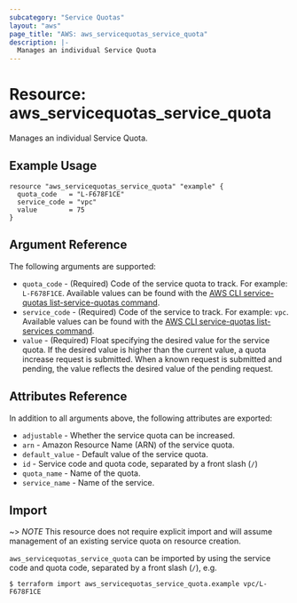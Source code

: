 ```yaml
---
subcategory: "Service Quotas"
layout: "aws"
page_title: "AWS: aws_servicequotas_service_quota"
description: |-
  Manages an individual Service Quota
---
```


# Resource: aws_servicequotas_service_quota

Manages an individual Service Quota.

## Example Usage

```hcl
resource "aws_servicequotas_service_quota" "example" {
  quota_code   = "L-F678F1CE"
  service_code = "vpc"
  value        = 75
}
```

## Argument Reference

The following arguments are supported:

* `quota_code` - (Required) Code of the service quota to track. For example: `L-F678F1CE`. Available values can be found with the [AWS CLI service-quotas list-service-quotas command](https://docs.aws.amazon.com/cli/latest/reference/service-quotas/list-service-quotas.html).
* `service_code` - (Required) Code of the service to track. For example: `vpc`. Available values can be found with the [AWS CLI service-quotas list-services command](https://docs.aws.amazon.com/cli/latest/reference/service-quotas/list-services.html).
* `value` - (Required) Float specifying the desired value for the service quota. If the desired value is higher than the current value, a quota increase request is submitted. When a known request is submitted and pending, the value reflects the desired value of the pending request.

## Attributes Reference

In addition to all arguments above, the following attributes are exported:

* `adjustable` - Whether the service quota can be increased.
* `arn` - Amazon Resource Name (ARN) of the service quota.
* `default_value` - Default value of the service quota.
* `id` - Service code and quota code, separated by a front slash (`/`)
* `quota_name` - Name of the quota.
* `service_name` - Name of the service.

## Import

~> *NOTE* This resource does not require explicit import and will assume management of an existing service quota on resource creation.

`aws_servicequotas_service_quota` can be imported by using the service code and quota code, separated by a front slash (`/`), e.g.

```
$ terraform import aws_servicequotas_service_quota.example vpc/L-F678F1CE
```
